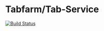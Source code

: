 # Tabfarm/Tab-Service

[![Build Status](https://travis-ci.org/TabStorage/tab-service.svg?branch=master)](https://travis-ci.org/TabStorage/tab-service)
